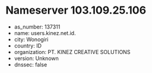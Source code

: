 # Nameserver 103.109.25.106

* as_number: 137311
* name: users.kinez.net.id.
* city: Wonogiri
* country: ID
* organization: PT. KINEZ CREATIVE SOLUTIONS
* version: Unknown
* dnssec: false
